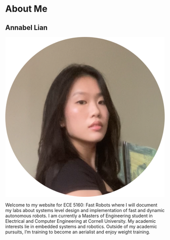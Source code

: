 # About Me

## Annabel Lian

![](images/home/Profile.png)

 Welcome to my website for ECE 5160: Fast Robots where I will document my labs about systems level design and implementation of fast and dynamic autonomous robots.
 I am currently a Masters of Engineering student in Electrical and Computer Engineering at Cornell University. My academic interests lie in embedded systems and robotics. Outside of my academic pursuits, I’m training to become an aerialist and enjoy weight training.
